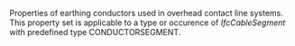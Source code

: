 Properties of earthing conductors used in overhead contact line systems. This property set is applicable to a type or occurence of _IfcCableSegment_ with predefined type CONDUCTORSEGMENT.
